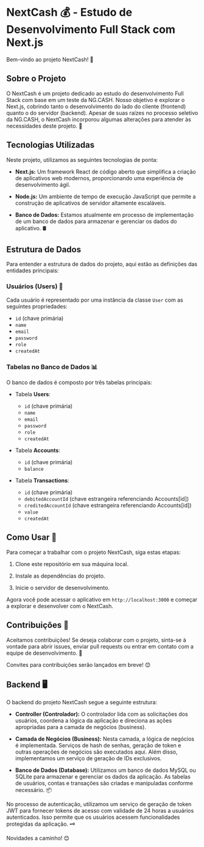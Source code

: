 # NextCash 💰 - Estudo de Desenvolvimento Full Stack com Next.js

Bem-vindo ao projeto NextCash! 🚀

## Sobre o Projeto

O NextCash é um projeto dedicado ao estudo do desenvolvimento Full Stack com base em um teste da NG.CASH. Nosso objetivo é explorar o Next.js, cobrindo tanto o desenvolvimento do lado do cliente (frontend) quanto o do servidor (backend). Apesar de suas raízes no processo seletivo da NG.CASH, o NextCash incorporou algumas alterações para atender às necessidades deste projeto. 📖

## Tecnologias Utilizadas

Neste projeto, utilizamos as seguintes tecnologias de ponta:

- **Next.js:** Um framework React de código aberto que simplifica a criação de aplicativos web modernos, proporcionando uma experiência de desenvolvimento ágil.

- **Node.js:** Um ambiente de tempo de execução JavaScript que permite a construção de aplicativos de servidor altamente escaláveis.

- **Banco de Dados:** Estamos atualmente em processo de implementação de um banco de dados para armazenar e gerenciar os dados do aplicativo. 🛢️

## Estrutura de Dados

Para entender a estrutura de dados do projeto, aqui estão as definições das entidades principais:

### Usuários (Users) 👤

Cada usuário é representado por uma instância da classe `User` com as seguintes propriedades:

- `id` (chave primária)
- `name`
- `email`
- `password`
- `role`
- `createdAt`

### Tabelas no Banco de Dados 📊

O banco de dados é composto por três tabelas principais:

- Tabela **Users**:
  - `id` (chave primária)
  - `name`
  - `email`
  - `password`
  - `role`
  - `createdAt`

- Tabela **Accounts**:
  - `id` (chave primária)
  - `balance`

- Tabela **Transactions**:
  - `id` (chave primária)
  - `debitedAccountId` (chave estrangeira referenciando Accounts[id])
  - `creditedAccountId` (chave estrangeira referenciando Accounts[id])
  - `value`
  - `createdAt`

## Como Usar 🚀

Para começar a trabalhar com o projeto NextCash, siga estas etapas:

1. Clone este repositório em sua máquina local.

2. Instale as dependências do projeto.

3. Inicie o servidor de desenvolvimento.

Agora você pode acessar o aplicativo em `http://localhost:3000` e começar a explorar e desenvolver com o NextCash.

## Contribuições 🤝

Aceitamos contribuições! Se deseja colaborar com o projeto, sinta-se à vontade para abrir issues, enviar pull requests ou entrar em contato com a equipe de desenvolvimento. 🙌

Convites para contribuições serão lançados em breve! 😊

## Backend 🖥️

O backend do projeto NextCash segue a seguinte estrutura:

- **Controller (Controlador):** O controlador lida com as solicitações dos usuários, coordena a lógica da aplicação e direciona as ações apropriadas para a camada de negócios (business).

- **Camada de Negócios (Business):** Nesta camada, a lógica de negócios é implementada. Serviços de hash de senhas, geração de token e outras operações de negócios são executados aqui. Além disso, implementamos um serviço de geração de IDs exclusivos.

- **Banco de Dados (Database):** Utilizamos um banco de dados MySQL ou SQLite para armazenar e gerenciar os dados da aplicação. As tabelas de usuários, contas e transações são criadas e manipuladas conforme necessário. 📦

No processo de autenticação, utilizamos um serviço de geração de token JWT para fornecer tokens de acesso com validade de 24 horas a usuários autenticados. Isso permite que os usuários acessem funcionalidades protegidas da aplicação. 🗝️

Novidades a caminho! 😊

